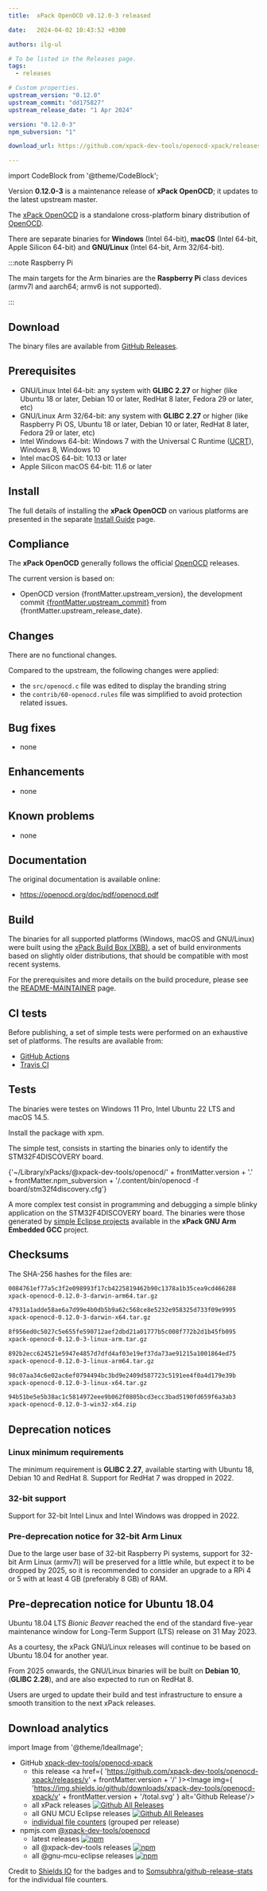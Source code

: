 ```yaml
---
title:  xPack OpenOCD v0.12.0-3 released

date:   2024-04-02 10:43:52 +0300

authors: ilg-ul

# To be listed in the Releases page.
tags:
  - releases

# Custom properties.
upstream_version: "0.12.0"
upstream_commit: "dd175827"
upstream_release_date: "1 Apr 2024"

version: "0.12.0-3"
npm_subversion: "1"

download_url: https://github.com/xpack-dev-tools/openocd-xpack/releases/tag/v0.12.0-3/

---
```


import CodeBlock from '@theme/CodeBlock';

Version **0.12.0-3** is a maintenance release of **xPack OpenOCD**; it updates to
the latest upstream master.

<!--truncate-->

The [xPack OpenOCD](https://xpack.github.io/openocd/)
is a standalone cross-platform binary distribution of
[OpenOCD](https://openocd.org).

There are separate binaries for **Windows** (Intel 64-bit),
**macOS** (Intel 64-bit, Apple Silicon 64-bit)
and **GNU/Linux** (Intel 64-bit, Arm 32/64-bit).

:::note Raspberry Pi

The main targets for the Arm binaries
are the **Raspberry Pi** class devices (armv7l and aarch64;
armv6 is not supported).

:::

## Download

The binary files are available from
<a href={frontMatter.download_url}>GitHub Releases</a>.

## Prerequisites

- GNU/Linux Intel 64-bit: any system with **GLIBC 2.27** or higher
  (like Ubuntu 18 or later, Debian 10 or later, RedHat 8 later,
  Fedora 29 or later, etc)
- GNU/Linux Arm 32/64-bit: any system with **GLIBC 2.27** or higher
  (like Raspberry Pi OS, Ubuntu 18 or later, Debian 10 or later, RedHat 8 later,
  Fedora 29 or later, etc)
- Intel Windows 64-bit: Windows 7 with the Universal C Runtime
  ([UCRT](https://support.microsoft.com/en-us/topic/update-for-universal-c-runtime-in-windows-c0514201-7fe6-95a3-b0a5-287930f3560c)),
  Windows 8, Windows 10
- Intel macOS 64-bit: 10.13 or later
- Apple Silicon macOS 64-bit: 11.6 or later

## Install

The full details of installing the **xPack OpenOCD** on various platforms
are presented in the separate
[Install Guide](/docs/install/) page.

## Compliance

The **xPack OpenOCD** generally follows the official
[OpenOCD](https://openocd.org) releases.

The current version is based on:

- OpenOCD version {frontMatter.upstream_version}, the development commit
[{frontMatter.upstream_commit}](https://github.com/xpack-dev-tools/openocd/commit/{frontMatter.upstream_commit}/)
from {frontMatter.upstream_release_date}.

## Changes

There are no functional changes.

Compared to the upstream, the following changes were applied:

- the `src/openocd.c` file was edited to display the branding string
- the `contrib/60-openocd.rules` file was simplified to avoid protection
  related issues.

## Bug fixes

- none

## Enhancements

- none

## Known problems

- none

## Documentation

The original documentation is available online:

- https://openocd.org/doc/pdf/openocd.pdf

## Build

The binaries for all supported platforms
(Windows, macOS and GNU/Linux) were built using the
[xPack Build Box (XBB)](https://xpack.github.io/xbb/), a set
of build environments based on slightly older distributions, that should be
compatible with most recent systems.

For the prerequisites and more details on the build procedure, please see the
[README-MAINTAINER](https://github.com/xpack-dev-tools/openocd-xpack/blob/xpack/README-MAINTAINER.md) page.

## CI tests

Before publishing, a set of simple tests were performed on an exhaustive
set of platforms. The results are available from:

- [GitHub Actions](https://github.com/xpack-dev-tools/openocd-xpack/actions/)
- [Travis CI](https://app.travis-ci.com/github/xpack-dev-tools/openocd-xpack/builds/)

## Tests

The binaries were testes on Windows 11 Pro, Intel Ubuntu 22
LTS and macOS 14.5.

Install the package with xpm.

The simple test, consists in starting the binaries
only to identify the STM32F4DISCOVERY board.

<CodeBlock language="sh">
{'~/Library/xPacks/@xpack-dev-tools/openocd/' + frontMatter.version + '.' + frontMatter.npm_subversion + '/.content/bin/openocd -f board/stm32f4discovery.cfg'}
</CodeBlock>

A more complex test consist in programming and debugging a simple blinky
application on the STM32F4DISCOVERY board. The binaries were
those generated by
[simple Eclipse projects](https://github.com/xpack-dev-tools/arm-none-eabi-gcc-xpack/tree/xpack/tests/eclipse)
available in the **xPack GNU Arm Embedded GCC** project.

## Checksums

The SHA-256 hashes for the files are:

```txt
0084761ef77a5c3f2e098993f17cb4225819462b90c1378a1b35cea9cd466288
xpack-openocd-0.12.0-3-darwin-arm64.tar.gz

47931a1adde58ae6a7d99e4b0db5b9a62c568ce8e5232e958325d733f09e9995
xpack-openocd-0.12.0-3-darwin-x64.tar.gz

8f956ed0c5027c5e655fe590712aef2dbd21a01777b5c008f772b2d1b45fb095
xpack-openocd-0.12.0-3-linux-arm.tar.gz

892b2ecc624521e5947e4857d7dfd4af03e19ef37da73ae91215a1001864ed75
xpack-openocd-0.12.0-3-linux-arm64.tar.gz

98c07aa34c6e02ac6ef0794494bc3bd9e2409d587723c5191ee4f0a4d179e39b
xpack-openocd-0.12.0-3-linux-x64.tar.gz

94b51be5e5b38ac1c5814972eee9b062f0805bcd3ecc3bad5190fd659f6a3ab3
xpack-openocd-0.12.0-3-win32-x64.zip

```

## Deprecation notices

### Linux minimum requirements

The minimum requirement is **GLIBC 2.27**, available starting
with Ubuntu 18, Debian 10 and RedHat 8.
Support for RedHat 7 was dropped in 2022.

### 32-bit support

Support for 32-bit Intel Linux and Intel Windows was
dropped in 2022.

### Pre-deprecation notice for 32-bit Arm Linux

Due to the large user base of 32-bit Raspberry Pi systems,
support for 32-bit Arm Linux (armv7l) will be preserved
for a little while, but expect it to be dropped by 2025,
so it is recommended to consider an upgrade to a RPi 4 or 5 with
at least 4 GB (preferably 8 GB) of RAM.

## Pre-deprecation notice for Ubuntu 18.04

Ubuntu 18.04 LTS _Bionic Beaver_ reached the end of the standard five-year
maintenance window for Long-Term Support (LTS) release on 31 May 2023.

As a courtesy, the xPack GNU/Linux releases will continue to be based on
Ubuntu 18.04 for another year.

From 2025 onwards, the GNU/Linux binaries will be built on **Debian 10**,
(**GLIBC 2.28**), and are also expected to run on RedHat 8.

Users are urged to update their build and test infrastructure to
ensure a smooth transition to the next xPack releases.

## Download analytics

import Image from '@theme/IdealImage';

- GitHub [xpack-dev-tools/openocd-xpack](https://github.com/xpack-dev-tools/openocd-xpack/)
  - this release <a href={ 'https://github.com/xpack-dev-tools/openocd-xpack/releases/v' + frontMatter.version + '/' }><Image img={ 'https://img.shields.io/github/downloads/xpack-dev-tools/openocd-xpack/v' + frontMatter.version + '/total.svg' } alt='Github Release'/></a>
  - all xPack releases [![Github All Releases](https://img.shields.io/github/downloads/xpack-dev-tools/openocd-xpack/total.svg)](https://github.com/xpack-dev-tools/openocd-xpack/releases/)
  - all GNU MCU Eclipse releases [![Github All Releases](https://img.shields.io/github/downloads/gnu-mcu-eclipse/openocd/total.svg)](https://github.com/gnu-mcu-eclipse/openocd/releases/)
  - [individual file counters](https://somsubhra.github.io/github-release-stats/?username=xpack-dev-tools&repository=openocd-xpack) (grouped per release)
- npmjs.com [@xpack-dev-tools/openocd](https://www.npmjs.com/package/@xpack-dev-tools/openocd)
  - latest releases [![npm](https://img.shields.io/npm/dw/@xpack-dev-tools/openocd.svg)](https://www.npmjs.com/package/@xpack-dev-tools/openocd/)
  - all @xpack-dev-tools releases [![npm](https://img.shields.io/npm/dt/@xpack-dev-tools/openocd.svg)](https://www.npmjs.com/package/@xpack-dev-tools/openocd/)
  - all @gnu-mcu-eclipse releases [![npm](https://img.shields.io/npm/dt/@gnu-mcu-eclipse/openocd.svg)](https://www.npmjs.com/package/@gnu-mcu-eclipse/openocd/)

Credit to [Shields IO](https://shields.io) for the badges and to
[Somsubhra/github-release-stats](https://github.com/Somsubhra/github-release-stats)
for the individual file counters.
